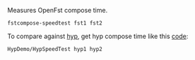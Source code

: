 Measures OpenFst compose time.

    fstcompose-speedtest fst1 fst2

To compare against [hyp](https://github.com/sdl-research/hyp), get hyp
compose time like this [code](https://raw.githubusercontent.com/sdl-research/hyp/c7de7d5e9ff703985a07a1de7bac8ba734b9bd42/sdl/HypDemo/src/HypSpeedTest.cpp):

    HypDemo/HypSpeedTest hyp1 hyp2
